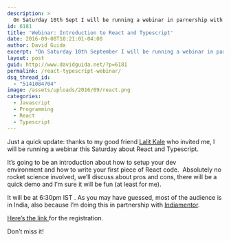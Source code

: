 ```yaml
---
description: >
  On Saturday 10th Sept I will be running a webinar in parnership with Indiamentor about React and Typescript and how to setup your environment.
id: 6181
title: 'Webinar: Introduction to React and Typescript'
date: 2016-09-08T10:21:01-04:00
author: David Guida
excerpt: "On Saturday 10th September I will be running a webinar in parnership with Indiamentor. We'll talk about React and Typescript and how to setup your environment. Don't miss it!"
layout: post
guid: http://www.davidguida.net/?p=6181
permalink: /react-typescript-webinar/
dsq_thread_id:
  - "5141084704"
image: /assets/uploads/2016/09/react.png
categories:
  - Javascript
  - Programming
  - React
  - Typescript
---
```

Just a quick update: thanks to my good friend <a href="http://www.indiamentor.com/mentors/lalit_kale" target="_blank">Lalit Kale</a> who invited me, I will be running a webinar this Saturday about React and Typescript.

It&#8217;s going to be an introduction about how to setup your dev environment and how to write your first piece of React code.  Absolutely no rocket science involved, we&#8217;ll discuss about pros and cons, there will be a quick demo and I&#8217;m sure it will be fun (at least for me).

It will be at 6:30pm IST . As you may have guessed, most of the audience is in India, also because I&#8217;m doing this in partnership with <a href="http://www.indiamentor.com" target="_blank">Indiamentor</a>.

<a href="http://www.indiamentor.com/events/introduction-react-typescript-saturday-10th-september-2016-06-30pm-ist" target="_blank">Here&#8217;s the link </a>for the registration.

Don&#8217;t miss it!

<div class="post-details-footer-widgets">
</div>